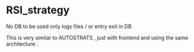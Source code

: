# RSI_strategy

No DB to be used only logs files / or entry exit in DB 

This is very similar to AUTOSTRATS , just with frontend and using the same architecture . 